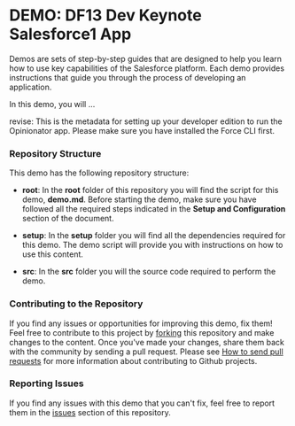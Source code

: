 # DEMO: DF13 Dev Keynote Salesforce1 App #

Demos are sets of step-by-step guides that are designed to help you learn how to use key capabilities of the Salesforce platform. Each demo provides instructions that guide you through the process of developing an application.

In this demo, you will ...

revise: This is the metadata for setting up your developer edition to run the Opinionator app. Please make sure you have installed the Force CLI first.

### Repository Structure ###

This demo has the following repository structure:

- **root**: In the **root** folder of this repository you will find the script for this demo, **demo.md**. Before starting the demo, make sure you have followed all the required steps indicated in the **Setup and Configuration** section of the document.

- **setup**: In the **setup** folder you will find all the dependencies required for this demo. The demo script will provide you with instructions on how to use this content.

- **src**: In the **src** folder you will the source code required to perform the demo.

### Contributing to the Repository ###

If you find any issues or opportunities for improving this demo, fix them!  Feel free to contribute to this project by [forking](http://help.github.com/fork-a-repo/) this repository and make changes to the content.  Once you've made your changes, share them back with the community by sending a pull request. Please see [How to send pull requests](http://help.github.com/send-pull-requests/) for more information about contributing to Github projects.

### Reporting Issues ###

If you find any issues with this demo that you can't fix, feel free to report them in the [issues](https://github.com/developerforce/demo-df13-devkeynote-s1app/issues) section of this repository.
